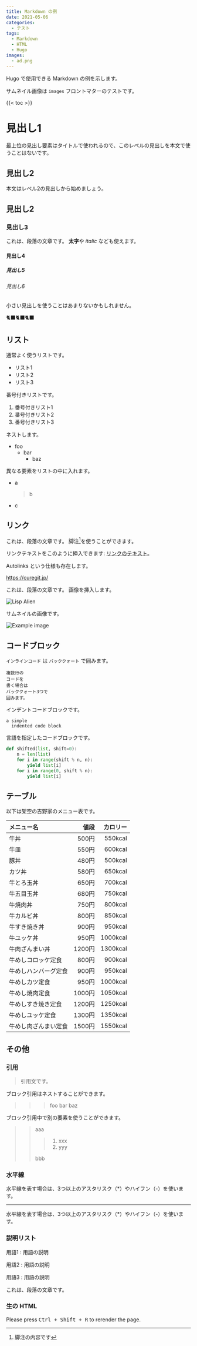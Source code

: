 ```yaml
---
title: Markdown の例
date: 2021-05-06
categories:
  - テスト
tags:
  - Markdown
  - HTML
  - Hugo
images:
  - ad.png
---
```


Hugo で使用できる Markdown の例を示します。

サムネイル画像は `images` フロントマターのテストです。

<!--more-->

{{< toc >}}

# 見出し1

最上位の見出し要素はタイトルで使われるので、このレベルの見出しを本文で使うことはないです。

## 見出し2

本文はレベル2の見出しから始めましょう。

## 見出し2

### 見出し3

これは、段落の文章です。
**太字**や *italic* なども使えます。

#### 見出し4

##### 見出し5

###### 見出し6

小さい見出しを使うことはあまりないかもしれません。

🐈‍⬛🐈‍⬛🐈‍⬛

## リスト

通常よく使うリストです。

- リスト1
- リスト2
- リスト3

番号付きリストです。

1. 番号付きリスト1
2. 番号付きリスト2
3. 番号付きリスト3

ネストします。

- foo
  - bar
    - baz

異なる要素をリストの中に入れます。

* a
  > b
* c

## リンク

これは、段落の文章です。
脚注[^footnote]を使うことができます。

リンクテキストをこのように挿入できます: [リンクのテキスト](https://curegit.jp/)。

Autolinks という仕様も存在します。

<https://curegit.jp/>

これは、段落の文章です。
画像を挿入します。

![Lisp Alien](lisp.png "Lisp")

サムネイルの画像です。

![Example image](/nagoya-example/ad.png)

## コードブロック

`インラインコード` は `バッククォート` で囲みます。

```
複数行の
コードを
書く場合は
バッククォート3つで
囲みます。
```

インデントコードブロックです。

    a simple
      indented code block

言語を指定したコードブロックです。

```py
def shifted(list, shift=0):
    n = len(list)
    for i in range(shift % n, n):
        yield list[i]
    for i in range(0, shift % n):
        yield list[i]
```

## テーブル

以下は架空の吉野家のメニュー表です。

| メニュー名           |   値段 | カロリー |
| :------------------- | -----: | -------: |
| 牛丼                 |  500円 |  550kcal |
| 牛皿                 |  550円 |  600kcal |
| 豚丼                 |  480円 |  500kcal |
| カツ丼               |  580円 |  650kcal |
| 牛とろ玉丼           |  650円 |  700kcal |
| 牛五目玉丼           |  680円 |  750kcal |
| 牛焼肉丼             |  750円 |  800kcal |
| 牛カルビ丼           |  800円 |  850kcal |
| 牛すき焼き丼         |  900円 |  950kcal |
| 牛ユッケ丼           |  950円 | 1000kcal |
| 牛肉ざんまい丼       | 1200円 | 1300kcal |
| 牛めしコロッケ定食   |  800円 |  900kcal |
| 牛めしハンバーグ定食 |  900円 |  950kcal |
| 牛めしカツ定食       |  950円 | 1000kcal |
| 牛めし焼肉定食       | 1000円 | 1050kcal |
| 牛めしすき焼き定食   | 1200円 | 1250kcal |
| 牛めしユッケ定食     | 1300円 | 1350kcal |
| 牛めし肉ざんまい定食 | 1500円 | 1550kcal |

## その他

### 引用

> 引用文です。

ブロック引用はネストすることができます。

>>> foo
>>> bar
>>> baz

ブロック引用中で別の要素を使うことができます。

>> aaa
>>>
>>> 1. xxx
>>> 2. yyy
>>>
>> bbb

### 水平線

水平線を表す場合は、3つ以上のアスタリスク（*）やハイフン（-）を使います。

---

水平線を表す場合は、3つ以上のアスタリスク（*）やハイフン（-）を使います。

### 説明リスト

用語1
: 用語の説明

用語2
: 用語の説明

用語3
: 用語の説明

これは、段落の文章です。

### 生の HTML

Please press <kbd><kbd>Ctrl</kbd> + <kbd>Shift</kbd> + <kbd>R</kbd></kbd> to rerender the page.

[^footnote]: 脚注の内容です
